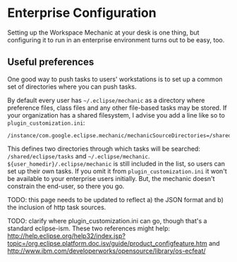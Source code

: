 # Enterprise Configuration #

Setting up the Workspace Mechanic at your desk is one thing, but configuring it to run in an enterprise environment turns out to be easy, too.

## Useful preferences ##

One good way to push tasks to users' workstations is to set up a common set of directories where you can push tasks.

By default every user has `~/.eclipse/mechanic` as a directory where preference files, class files and any other file-based tasks may be stored. If your organization has a shared filesystem, I advise you add a line like so to `plugin_customization.ini`:

```
/instance/com.google.eclipse.mechanic/mechanicSourceDirectories=/shared/eclipse/tasks\:${user_homedir}/.eclipse/mechanic
```

This defines two directories through which tasks will be searched: `/shared/eclipse/tasks` and `~/.eclipse/mechanic`. `${user_homedir}/.eclipse/mechanic` is still included in the list, so users can set up their own tasks. If you omit it from `plugin_customization.ini` it won't be available to your enterprise users initially. But, the mechanic doesn't constrain the end-user, so there you go.

TODO: this page needs to be updated to reflect a) the JSON format and b) the inclusion of http task sources.

TODO: clarify where plugin\_customization.ini can go, though that's a standard eclipse-ism. These two references might help:
http://help.eclipse.org/help32/index.jsp?topic=/org.eclipse.platform.doc.isv/guide/product_configfeature.htm and http://www.ibm.com/developerworks/opensource/library/os-ecfeat/